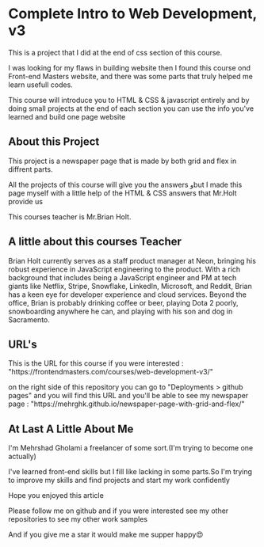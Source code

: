 <h1>Complete Intro to Web Development, v3</h1>
<p>This is a project that I did at the end of css section of this course.</p>
<p>I was looking for my flaws in building website then I found this course ond Front-end Masters website, and there was some parts that truly helped me learn usefull codes.</p>
<p>This course will introduce you to HTML & CSS & javascript entirely and by doing small projects at the end of each section you can use the info you've learned and build one page website</p>
<h2>About this Project</h2>
<p>This project is a newspaper page that is made by both grid and flex in diffrent parts.</p>
<p>All the projects of this course will give you the answers وbut I made this page myself with a little help of the HTML & CSS answers that Mr.Holt provide us</p>
<p>This courses teacher is Mr.Brian Holt.</p>
<h2>A little about this courses Teacher</h2>
<p>Brian Holt currently serves as a staff product manager at Neon, bringing his robust experience in JavaScript engineering to the product. With a rich background that includes being a JavaScript engineer and PM at tech giants like Netflix, Stripe, Snowflake, LinkedIn, Microsoft, and Reddit, Brian has a keen eye for developer experience and cloud services. Beyond the office, Brian is probably drinking coffee or beer, playing Dota 2 poorly, snowboarding anywhere he can, and playing with his son and dog in Sacramento.</p>
<h2>URL's</h2>
<p>This is the URL for this course if you were interested : "https://frontendmasters.com/courses/web-development-v3/"</p>
<p>on the right side of this repository you can go to "Deployments > github pages" and you will find this URL and you'll be able to see my newspaper page : "https://mehrghk.github.io/newspaper-page-with-grid-and-flex/"</p>
<h2>At Last A Little About Me</h2>
<p>I'm Mehrshad Gholami a freelancer of some sort.(I'm trying to become one actually)</p>
<p>I've learned front-end skills but I fill like lacking in some parts.So I'm trying to improve my skills and find projects and start my work confidently</p>
<p>Hope you enjoyed this article</p>
<p>Please follow me on github and if you were interested see my other repositories to see my other work samples</p>
<p>And if you give me a star it would make me supper happy😍</p>
